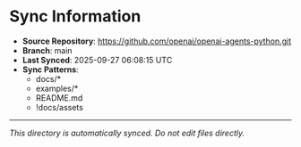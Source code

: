 # Sync Information

- **Source Repository**: https://github.com/openai/openai-agents-python.git
- **Branch**: main
- **Last Synced**: 2025-09-27 06:08:15 UTC
- **Sync Patterns**:
  - docs/*
  - examples/*
  - README.md
  - !docs/assets

---
*This directory is automatically synced. Do not edit files directly.*
